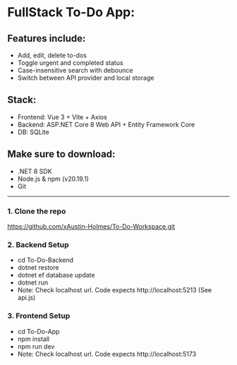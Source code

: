 # FullStack To-Do App:

## Features include:
- Add, edit, delete to-dos
- Toggle urgent and completed status
- Case-insensitive search with debounce
- Switch between API provider and local storage

## Stack:
- Frontend: Vue 3 + Vite + Axios
- Backend: ASP.NET Core 8 Web API + Entity Framework Core
- DB: SQLite

## Make sure to download:
- .NET 8 SDK
- Node.js & npm (v20.19.1)
- Git

------------------

### 1. Clone the repo
https://github.com/xAustin-Holmes/To-Do-Workspace.git

### 2. Backend Setup
- cd To-Do-Backend
- dotnet restore
- dotnet ef database update
- dotnet run
- Note: Check localhost url.  Code expects http://localhost:5213 (See api.js)

### 3. Frontend Setup
- cd To-Do-App
- npm install
- npm run dev
- Note: Check localhost url.  Code expects http://localhost:5173
